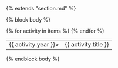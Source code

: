 {% extends "section.md" %}

{% block body %}

<table class="table table-hover">
{% for activity in items %}
<tr>
  <td class="col-md-2">{{ activity.year }}></td>
  <td> {{ activity.title }} </td>
</tr>
{% endfor %}
</table>
{% endblock body %}
